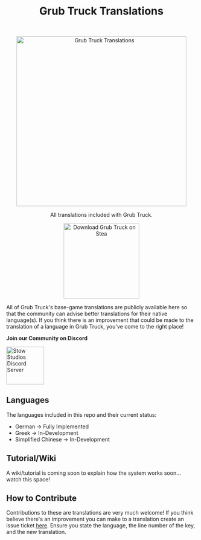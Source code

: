 <h1 align="center"> Grub Truck Translations </h1> <br>
<p align="center">
  <a href="https://store.steampowered.com/app/2733690/Grub_Truck/">
    <img alt="Grub Truck Translations" title="Grub Truck Translations" src="https://i.imgur.com/EpEflIE.png" width="450">
  </a>
</p>

<p align="center">
  All translations included with Grub Truck.
</p>

<p align="center">
  <a href="https://store.steampowered.com/app/2733690/Grub_Truck/">
    <img alt="Download Grub Truck on Stea" title="Steam Page" src="https://www.evolutiondigitalgame.com/wp-content/uploads/2019/01/steam-store-badge.png" width="200">
  </a>
</p>

All of Grub Truck's base-game translations are publicly available here so that the community can advise better translations for their native language(s). If you think there is an improvement that could be made to the translation of a language in Grub Truck, you've come to the right place! 

**Join our Community on Discord**

<p align="left">
    <a href="https://discord.gg/eMVsRU7PdF">
    <img alt="Stow Studios Discord Server" title="Discord" src="https://static.vecteezy.com/system/resources/previews/018/930/718/non_2x/discord-logo-discord-icon-transparent-free-png.png" width="100">
  </a>
</p>

## Languages

The languages included in this repo and their current status:
* German -> Fully Implemented
* Greek -> In-Development
* Simplified Chinese -> In-Development

## Tutorial/Wiki

A wiki/tutorial is coming soon to explain how the system works soon... watch this space!

## How to Contribute

Contributions to these are translations are very much welcome! If you think believe there's an improvement you can make to a translation create an issue ticket [here](https://github.com/BeauSaunders/Grub-Truck-Translations/issues). Ensure you state the language, the line number of the key, and the new translation.
